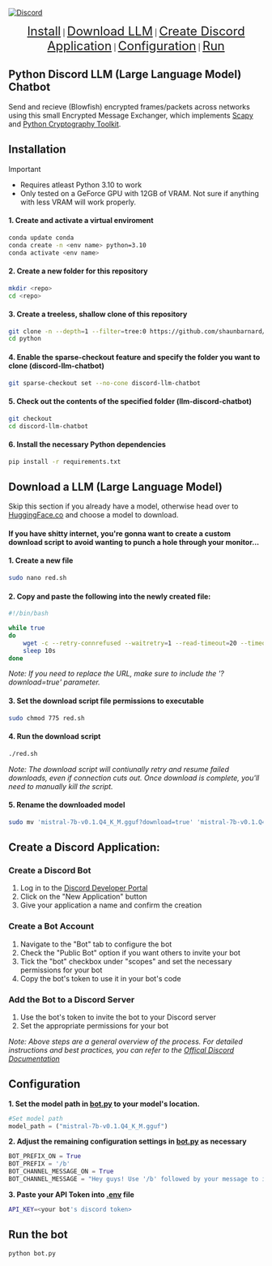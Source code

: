 [![Discord](https://img.shields.io/discord/1193946747878260767?color=blue&label=Discord&logo=discord&logoColor=white)](https://discord.gg/KmAkuNyr)

<p align="center">
  <a href="#installation" style="font-size: 24px;">Install</a> |
  <a href="#download-llm-large-language-model" style="font-size: 24px;">Download LLM</a> |
  <a href="#create-a-discord-application" style="font-size: 24px;">Create Discord Application</a> |
  <a href="#configuration" style="font-size: 24px;">Configuration</a> |
  <a href="#run-the-bot" style="font-size: 24px;">Run</a>
</p>

## Python Discord LLM (Large Language Model) Chatbot

Send and recieve (Blowfish) encrypted frames/packets across networks using this small Encrypted Message Exchanger, which implements [Scapy](https://github.com/secdev/scapy) and [Python Cryptography Toolkit](https://github.com/pycrypto/pycrypto).

## Installation

> [!IMPORTANT]
> - Requires atleast Python 3.10 to work<br>
> - Only tested on a GeForce GPU with 12GB of VRAM. Not sure if anything with less VRAM will work properly.

#### 1. Create and activate a virtual enviroment
```bash
conda update conda
conda create -n <env name> python=3.10
conda activate <env name>
```

#### 2. Create a new folder for this repository
```bash
mkdir <repo>
cd <repo>
```

#### 3. Create a treeless, shallow clone of this repository
```bash
git clone -n --depth=1 --filter=tree:0 https://github.com/shaunbarnard/python.git
cd python
```

#### 4. Enable the sparse-checkout feature and specify the folder you want to clone (discord-llm-chatbot)
```bash
git sparse-checkout set --no-cone discord-llm-chatbot
```

#### 5. Check out the contents of the specified folder (llm-discord-chatbot)
```bash
git checkout
cd discord-llm-chatbot
```

#### 6. Install the necessary Python dependencies
```bash
pip install -r requirements.txt
``` 

## Download a LLM (Large Language Model)
Skip this section if you already have a model, otherwise head over to [HuggingFace.co](https://huggingface.co/models?pipeline_tag=text-generation&sort=trending&search=.GGUF) and choose a model to download.

#### If you have shitty internet, you're gonna want to create a custom download script to avoid wanting to punch a hole through your monitor...

#### 1. Create a new file
```bash
sudo nano red.sh
```

#### 2. Copy and paste the following into the newly created file:
```bash
#!/bin/bash

while true
do
    wget -c --retry-connrefused --waitretry=1 --read-timeout=20 --timeout=15 -t 0 "https://huggingface.co/TheBloke/Mistral-7B-v0.1-GGUF/resolve/main/mistral-7b-v0.1.Q4_K_M.gguf?download=true"
    sleep 10s
done
```

*Note: If you need to replace the URL, make sure to include the '?download=true' parameter.*

#### 3. Set the download script file permissions to executable
```bash
sudo chmod 775 red.sh
```

#### 4. Run the download script
```bash
./red.sh
```

*Note: The download script will contiunally retry and resume failed downloads, even if connection cuts out. Once download is complete, you'll need to manually kill the script.*

#### 5. Rename the downloaded model
```bash
sudo mv 'mistral-7b-v0.1.Q4_K_M.gguf?download=true' 'mistral-7b-v0.1.Q4_K_M.gguf'
```

## Create a Discord Application:

### Create a Discord Bot
1. Log in to the [Discord Developer Portal](https://discord.com/login?redirect_to=%2Fdevelopers%2Fapplications)
2. Click on the "New Application" button
3. Give your application a name and confirm the creation

### Create a Bot Account
1. Navigate to the "Bot" tab to configure the bot
2. Check the "Public Bot" option if you want others to invite your bot
3. Tick the "bot" checkbox under "scopes" and set the necessary permissions for your bot
4. Copy the bot's token to use it in your bot's code

### Add the Bot to a Discord Server
1. Use the bot's token to invite the bot to your Discord server
2. Set the appropriate permissions for your bot

*Note: Above steps are a general overview of the process. For detailed instructions and best practices, you can refer to the [Offical Discord Documentation](https://discord.com/developers/docs/intro)*

## Configuration

**1. Set the model path in [bot.py](https://github.com/shaunbarnard/python/blob/main/discord-llm-chatbot/bot.py?plain=1#L17) to your model's location.**

```py
#Set model path
model_path = ("mistral-7b-v0.1.Q4_K_M.gguf")
```

**2. Adjust the remaining configuration settings in [bot.py](https://github.com/shaunbarnard/python/blob/main/discord-llm-chatbot/bot.py?plain=#L18-L21) as necessary**

```py
BOT_PREFIX_ON = True
BOT_PREFIX = '/b'
BOT_CHANNEL_MESSAGE_ON = True
BOT_CHANNEL_MESSAGE = "Hey guys! Use '/b' followed by your message to interact with me ;)"
```

**3. Paste your API Token into [.env](https://github.com/shaunbarnard/python/blob/main/discord-llm-chatbot/.env?plain=#L1) file**

```bash
API_KEY=<your bot's discord token>
```

## Run the bot

```bash
python bot.py
```